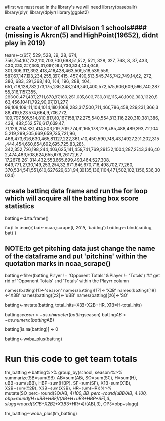 #first we must read in the library's we will need
library(baseballr)
library(plyr)
library(dplyr)
library(ggplot2)

## create a vector of all Divisison 1 schools#### (missing is Akron(5) and HighPoint(19652), didnt play in 2019) ##

team<-c(657, 529, 528, 29, 28, 674, 756,754,107,732,110,703,700,698,51,522, 521, 328, 327, 768, 8, 37, 
        433, 430,235,257,365,31,697,694,736,334,434,648, 301,306,312,392,418,416,428,463,509,518,539,559,
        587,67,147,193,234,255,367,415, 457,490,513,545,746,742,749,14,62, 272, 380, 683, 391,368,140, 164, 
        196, 288, 404, 651,718,128,782,173,175,236,248,249,340,400,572,575,606,609,596,740,28755,316,1157,355,
        28600,471,487,2711,678,87,169,251,635,603,739,812,115,48,1092,363,1320,563,456,10411,792,90,97,101,277,
        99,108,109,111,104,1014,180,1068,283,317,500,711,460,786,458,229,231,366,388,419,523,574,664,9,706,772,
        109,797,505,514,810,817,80,167,158,172,275,540,554,813,116,220,310,381,386,439, 482,562,576,617,639,47,
        71,129,204,331,414,503,519,709,774,61,165,178,228,485,488,489,393,72,1045,219,299,305,669,659,735,721,96,
        466,473,626,630,465,81,127,222,361,410,450,590,748,43,14927,201,202,315,444,454,660,654,692,695,725,83,285,
        342,352,726,198,244,406,625,141,459,741,769,2915,2,1004,287,2743,346,402,474,483,508,624,655,676,26172,6,7,
        17,2678,261,314,432,553,665,699,493,464,527,308, 649,771,27,30,149,253,254,32,671,646,670,716,498,702,77,260,
        370,534,541,551,610,627,629,631,94,30135,136,1104,471,502,102,1356,536,30024)
       
## create batting data frame and run the for loop which will acquire all the batting box score statistics ##

batting<-data.frame()

for(i in team){
    bat<-ncaa_scrape(i, 2019, 'batting')
    batting<-rbind(batting, bat)
}

## NOTE:to get pitching data just change the name of the dataframe and put 'pitching' within the quotation marks in ncaa_scrape() ##

batting<-filter(batting,Player != 'Opponent Totals' & Player != 'Totals')   ## get rid of 'Opponent Totals' and 'Totals' within the Player column

names(batting)[1]<-'season'
names(batting)[17]<-'X2B'
names(batting)[18]<-'X3B'
names(batting)[22]<-'uBB'
names(batting)[26]<-'SO'

batting<-mutate(batting, total_hits=X3B+X2B+HR, X1B=H-total_hits)

batting$season<-as.character(batting$season)
batting$AB<-as.numeric(batting$AB)

batting[is.na(batting)] <- 0

batting<-woba_plus(batting)

# Run this code to get team totals

tm_batting <-batting%>% 
  group_by(school, season)%>% 
  summarize(SB=sum(SB), 
            AB=sum(AB), 
            SO=sum(SO), 
            H=sum(H),
            uBB=sum(uBB),
            HBP=sum(HBP),
            SF=sum(SF),
            X1B=sum(X1B),
            X2B=sum(X2B),
            X3B=sum(X3B),
            HR=sum(HR))%>%
  mutate(SO_perc=round(SO/AB, 4)*100, 
         BB_perc=round(uBB/AB, 4)*100,
         obp=round((H+uBB+HBP)/(AB+H+uBB+HBP+SF),3), 
         slugg=round((X1B+X2B*2+X3B*3+HR*4)/(AB),3), 
         OPS=obp+slugg)
         
  tm_batting<-woba_plus(tm_batting)


